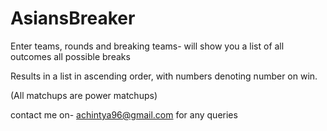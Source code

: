 # AsiansBreaker
Enter teams, rounds and breaking teams- will show you a list of all outcomes all possible breaks


Results in a list in ascending order, with numbers denoting number on win.


(All matchups are power matchups)

contact me on- achintya96@gmail.com for any queries 
